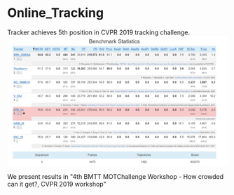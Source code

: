 # Online_Tracking
Tracker achieves 5th position in CVPR 2019 tracking challenge.
![alt text](https://github.com/swapnilbembde/Online_Tracking/blob/master/utils/mot_challenge.png)

We present results in "4th BMTT MOTChallenge Workshop - How crowded can it get?, CVPR 2019 workshop"
